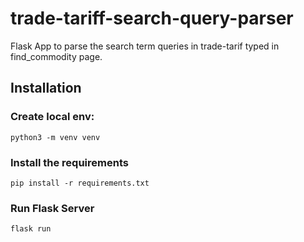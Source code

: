 # trade-tariff-search-query-parser
Flask App to parse the search term queries  in trade-tarif typed in find_commodity page.


## Installation

### Create local env:
```
python3 -m venv venv
```

### Install the requirements

```
pip install -r requirements.txt
```

### Run Flask Server

```
flask run
```


